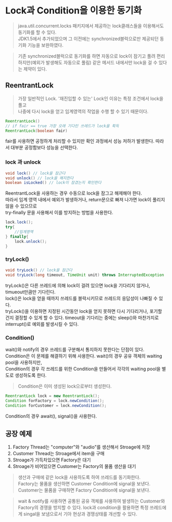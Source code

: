 # Lock과 Condition을 이용한 동기화

> java.util.concurrent.locks 패키지에서 제공하는 lock클래스들을 이용해서도 동기화를 할 수 있다.   
> JDK1.5에서 추가되었으며 그 이전에는 synchronized블럭으로만 제공되던 동기화 기능을 보완하였다.

> 기존 synchronized블럭으로 동기화를 하면 자동으로 lock이 잠기고 풀려 편리하지만(예외가 발생해도 자동으로 풀림)
> 같은 메서드 내에서만 lock을 걸 수 있다는 제약이 있다.

## ReentrantLock

> 가장 일반적인 Lock. '재진입할 수 있는' Lock인 이유는 특정 조건에서 lock을 풀고   
> 나중에 다시 lock을 얻고 임계영역의 작업을 수행 할 수 있기 때문이다.

```java
ReentrantLock()
// if fair == true 가장 오래 기다린 쓰레드가 lock을 획득
ReentrantLock(boolean fair) 
```
fair를 사용하면 공정하게 처리할 수 있지만 확인 과정에서 성능 저하가 발생한다.
따라서 대부분 공정함보다 성능을 선택한다.

### lock 과 unlock
```java
void lock() // lock을 잠근다
void unlock() // lock을 해지한다
boolean isLocked() // lock이 잠겼는지 확인한다
```

ReentrantLock을 사용하는 경우 수동으로 lock을 잠그고 해제해야 한다.   
따라서 임계 영역 내에서 예외가 발생하거나, return문으로 빠져 나가면 lock이 풀리지 않을 수 있으므로   
try-finally 문을 사용해서 이를 방지하는 방법을 사용한다.

```java
lock.lock();
try{ 
    //임계영역
} finally{
    lock.unlock();
}   
```

### tryLock()
```java
void tryLock() // lock을 잠근다
void tryLock(long timeout, TimeUnit unit) throws InterruptedException 
```
tryLock()은 다른 쓰레드에 의해 lock이 걸려 있으면 lock을 기다리지 않거나, timueout만큼만 기다린다.   
lock()은 lock을 얻을 때까지 쓰레드를 블락시키므로 쓰레드의 응답성이 나빠질 수 있다.   
tryLock()을 이용하면 지정된 시간동안 lock을 얻지 못하면 다시 기다리거나, 포기할 건지 결정할 수 있게 할 수 있다.
timeout을 기다리는 중에는 sleep()와 마찬가지로 interrupt()로 예외를 발생시킬 수 있다.

### Condition()
wait()와 notify의 경우 쓰레드를 구분해서 통지하지 못한다는 단점이 있다.   
Condition은 이 문제를 해결하기 위해 사용한다. wait()의 경우 공유 객체의 waiting pool을 사용하지만,   
Condition의 경우 각 쓰레드를 위한 Condition을 만들어서 각각의 waiting pool을 별도로 생성하도록 한다.

> Condition은 이미 생성된 lock으로부터 생성한다.
```java
ReentrantLock lock = new ReentrantLock(); 
Condition forFactory = lock.newCondition();
Condition forCustomer = lock.newCondition();
```

Condition의 경우 await(), signal()을 사용한다.

 ## 공장 예제 
 1. Factory Thread는 "computer"와 "audio"를 생산해서 Stroage에 저장
 2. Customer Thread는 Stroage에서 item을 구매 
 3. Stroage가 가득차있으면 Factory은 대기
 4. Stroage가 비어있으면 Customer는 Factory의 물품 생산을 대기
 
> 생산과 구매에 같은 lock을 사용하도록 하여 쓰레드를 동기화한다.   
> Factory는 물품을 생산하면 Customer Condition에 signal을 보낸다.
> Customer는 물품을 구매하면 Factory Condition에 signal을 보낸다.

> wait & notify를 사용하면 공통된 공유 객체를 사용하여 발생하는 Customer와 Factory의 경쟁을 방지할 수 있다. 
> lock과 condition을 활용하면 특정 쓰레드에게 singal을 보냄으로서 기아 현상과 경쟁상태를 개선할 수 있다. 